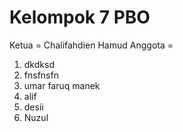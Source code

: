 # Kelompok 7 PBO

Ketua = Chalifahdien Hamud
Anggota =

1.  dkdksd
2.  fnsfnsfn
3.  umar faruq manek
4.  alif
5.  desii
6.  Nuzul
